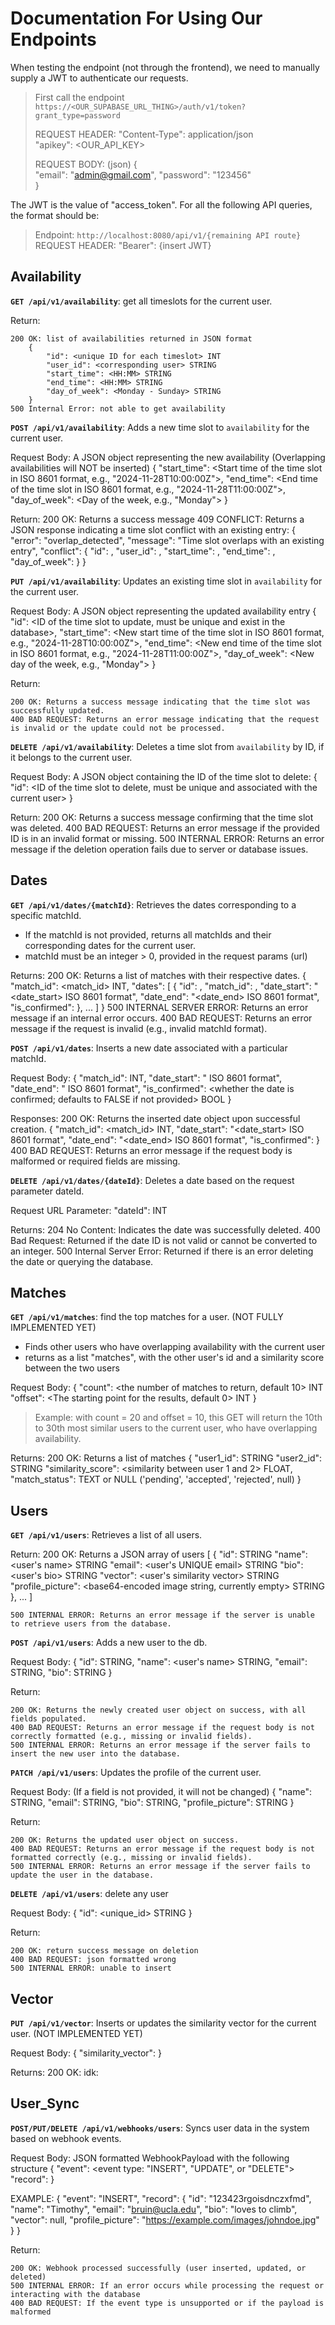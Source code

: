 # Documentation For Using Our Endpoints

When testing the endpoint (not through the frontend), we need to manually supply a JWT to authenticate our requests.  

> First call the endpoint `https://<OUR_SUPABASE_URL_THING>/auth/v1/token?grant_type=password`  
> 
> REQUEST HEADER:
> "Content-Type": application/json  
> "apikey": \<OUR\_API\_KEY\>  
>   
> 
> REQUEST BODY: (json)
> {  
>      "email": "admin@gmail.com",
>      "password": "123456"  
> }

The JWT is the value of "access_token". For all the following API queries, the format should be:
> Endpoint: `http://localhost:8080/api/v1/{remaining API route}`
> REQUEST HEADER:
> "Bearer": {insert JWT}


## Availability

**`GET /api/v1/availability`**: get all timeslots for the current user.

Return:

	200 OK: list of availabilities returned in JSON format
		{
			"id": <unique ID for each timeslot> INT
			"user_id": <corresponding user> STRING
			"start_time": <HH:MM> STRING
			"end_time": <HH:MM> STRING
			"day_of_week": <Monday - Sunday> STRING
		}	    
	500 Internal Error: not able to get availability

**`POST /api/v1/availability`**: Adds a new time slot to `availability` for the current user.

Request Body: A JSON object representing the new availability (Overlapping availabilities will NOT be inserted)
	{
		"start_time": <Start time of the time slot in ISO 8601 format, e.g., "2024-11-28T10:00:00Z">,
		"end_time": <End time of the time slot in ISO 8601 format, e.g., "2024-11-28T11:00:00Z">,
		"day_of_week": <Day of the week, e.g., "Monday">
	}

Return:
	200 OK: Returns a success message
	409 CONFLICT: Returns a JSON response indicating a time slot conflict with an existing entry:
	{
		"error": "overlap_detected",
		"message": "Time slot overlaps with an existing entry",
		"conflict": {
			"id": <ID of the conflicting availability entry>,
			"user_id": <User ID of the conflicting entry>,
			"start_time": <Start time of the conflicting entry>,
			"end_time": <End time of the conflicting entry>,
			"day_of_week": <Day of the week for the conflicting entry>
		}
	}

**`PUT /api/v1/availability`**: Updates an existing time slot in `availability` for the current user.

Request Body: A JSON object representing the updated availability entry
	{
		"id": <ID of the time slot to update, must be unique and exist in the database>,
		"start_time": <New start time of the time slot in ISO 8601 format, e.g., "2024-11-28T10:00:00Z">,
		"end_time": <New end time of the time slot in ISO 8601 format, e.g., "2024-11-28T11:00:00Z">,
		"day_of_week": <New day of the week, e.g., "Monday">
	}

Return:

	200 OK: Returns a success message indicating that the time slot was successfully updated.
	400 BAD REQUEST: Returns an error message indicating that the request is invalid or the update could not be processed.

**`DELETE /api/v1/availability`**: Deletes a time slot from `availability` by ID, if it belongs to the current user.

Request Body: A JSON object containing the ID of the time slot to delete:
	{
		"id": <ID of the time slot to delete, must be unique and associated with the current user>
	}

Return:
	200 OK: Returns a success message confirming that the time slot was deleted.
	400 BAD REQUEST: Returns an error message if the provided ID is in an invalid format or missing.
	500 INTERNAL ERROR: Returns an error message if the deletion operation fails due to server or database issues.

## Dates

**`GET /api/v1/dates/{matchId}`**: Retrieves the dates corresponding to a specific matchId.

- If the matchId is not provided, returns all matchIds and their corresponding dates for the current user.
- matchId must be an integer > 0, provided in the request params (url)

Returns:
    200 OK: Returns a list of matches with their respective dates.
        {
            "match_id": <match_id> INT,
            "dates": [
                {
                    "id": <int>,
                    "match_id": <int>,
                    "date_start": "<date_start> ISO 8601 format",
                    "date_end": "<date_end> ISO 8601 format",
                    "is_confirmed": <boolean>
                },
                ...
            ]
        }
    500 INTERNAL SERVER ERROR: Returns an error message if an internal error occurs.
    400 BAD REQUEST: Returns an error message if the request is invalid (e.g., invalid matchId format).

**`POST /api/v1/dates`**: Inserts a new date associated with a particular matchId.

Request Body:
    {
        "match_id": <id of the match this date will correspond to> INT,
        "date_start": "<when the date will start> ISO 8601 format",
        "date_end": "<when the date will end> ISO 8601 format",
        "is_confirmed": <whether the date is confirmed; defaults to FALSE if not provided> BOOL
    }

Responses:
    200 OK: Returns the inserted date object upon successful creation.
		{
			"match_id": <match_id> INT,
			"date_start": "<date_start> ISO 8601 format",
			"date_end": "<date_end> ISO 8601 format",
			"is_confirmed": <boolean>
		}
    400 BAD REQUEST: Returns an error message if the request body is malformed or required fields are missing.

**`DELETE /api/v1/dates/{dateId}`**: Deletes a date based on the request parameter dateId.

Request URL Parameter:
	"dateId": <ID of the date to be deleted> INT

Returns:
	204 No Content: Indicates the date was successfully deleted.
	400 Bad Request: Returned if the date ID is not valid or cannot be converted to an integer.
	500 Internal Server Error: Returned if there is an error deleting the date or querying the database.

## Matches

**`GET /api/v1/matches`**: find the top matches for a user. (NOT FULLY IMPLEMENTED YET)

- Finds other users who have overlapping availability with the current user
- returns as a list "matches", with the other user's id and a similarity score between the two users

Request Body:
	{
		"count": <the number of matches to return, default 10> INT
		"offset": <The starting point for the results, default 0> INT
	}
	
> Example: with count = 20 and offset = 10, this GET will return the 10th to 30th most similar users to the current user, who have overlapping availability.

Returns:
	200 OK: Returns a list of matches
		{
			"user1_id": <current user> STRING
			"user2_id": <matched user> STRING
			"similarity_score": <similarity between user 1 and 2> FLOAT,
	    	"match_status": <if the match has been accepted> TEXT or NULL ('pending', 'accepted', 'rejected', null)
		}

## Users

**`GET /api/v1/users`**: Retrieves a list of all users.

Return:
	200 OK: Returns a JSON array of users
	[
		{
			"id": <unique id for the user> STRING
			"name": <user's name> STRING
			"email": <user's UNIQUE email> STRING
			"bio": <user's bio> STRING
			"vector": <user's similarity vector> STRING
			"profile_picture": <base64-encoded image string, currently empty> STRING
		},
		...
	]

	500 INTERNAL ERROR: Returns an error message if the server is unable to retrieve users from the database.


**`POST /api/v1/users`**: Adds a new user to the db.

Request Body:
	{
		"id": <unique identifier for the user> STRING,
		"name": <user's name> STRING,
		"email": <UNIQUE email for the user> STRING,
		"bio": <short biography of the user> STRING
	}

Return:

	200 OK: Returns the newly created user object on success, with all fields populated.
	400 BAD REQUEST: Returns an error message if the request body is not correctly formatted (e.g., missing or invalid fields).
	500 INTERNAL ERROR: Returns an error message if the server fails to insert the new user into the database.

**`PATCH /api/v1/users`**: Updates the profile of the current user.

Request Body: (If a field is not provided, it will not be changed)
	{
		"name": <new name for the user> STRING,
		"email": <UNIQUE email for the user> STRING,
		"bio": <short bio for the user> STRING,
		"profile_picture": <empty for now> STRING
	}

Return:

	200 OK: Returns the updated user object on success.
	400 BAD REQUEST: Returns an error message if the request body is not formatted correctly (e.g., missing or invalid fields).
	500 INTERNAL ERROR: Returns an error message if the server fails to update the user in the database.

**`DELETE /api/v1/users`**: delete any user

Request Body:
	{
		"id": <unique_id> STRING
	}

Return:

	200 OK: return success message on deletion
	400 BAD REQUEST: json formatted wrong
	500 INTERNAL ERROR: unable to insert

## Vector


**`PUT /api/v1/vector`**: Inserts or updates the similarity vector for the current user. (NOT IMPLEMENTED YET)

Request Body:
    {
        "similarity_vector": <idk yet>
    }

Returns:
    200 OK: 
    idk:


## User_Sync

**`POST/PUT/DELETE /api/v1/webhooks/users`**: Syncs user data in the system based on webhook events.

Request Body: JSON formatted WebhookPayload with the following structure
	{
		"event": <event type: "INSERT", "UPDATE", or "DELETE">
		"record": <JSON representation of the user data>
	}

EXAMPLE:
	{
		"event": "INSERT",
		"record": {
			"id": "123423rgoisdnczxfmd",
			"name": "Timothy",
			"email": "bruin@ucla.edu",
			"bio": "loves to climb",
			"vector": null,
			"profile_picture": "https://example.com/images/johndoe.jpg"
		}
	}

Return:

	200 OK: Webhook processed successfully (user inserted, updated, or deleted)
	500 INTERNAL ERROR: If an error occurs while processing the request or interacting with the database
	400 BAD REQUEST: If the event type is unsupported or if the payload is malformed